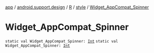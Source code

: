 [app](../../../index.md) / [android.support.design](../../index.md) / [R](../index.md) / [style](index.md) / [Widget_AppCompat_Spinner](.)

# Widget_AppCompat_Spinner

`static val Widget_AppCompat_Spinner: `[`Int`](https://kotlinlang.org/api/latest/jvm/stdlib/kotlin/-int/index.html)
`static val Widget_AppCompat_Spinner: `[`Int`](https://kotlinlang.org/api/latest/jvm/stdlib/kotlin/-int/index.html)